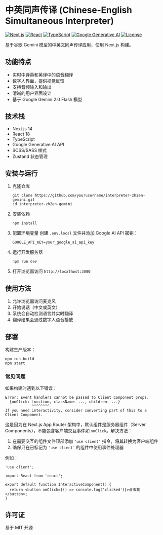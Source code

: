 # 中英同声传译 (Chinese-English Simultaneous Interpreter)

[![Next.js](https://img.shields.io/badge/Next.js-14-black?style=flat-square&logo=next.js)](https://nextjs.org/)
[![React](https://img.shields.io/badge/React-18-blue?style=flat-square&logo=react)](https://reactjs.org/)
[![TypeScript](https://img.shields.io/badge/TypeScript-5.6-blue?style=flat-square&logo=typescript)](https://www.typescriptlang.org/)
[![Google Generative AI](https://img.shields.io/badge/Powered%20by-Google%20Gemini-orange?style=flat-square&logo=google)](https://developers.generative-ai.google/)
[![License](https://img.shields.io/badge/License-MIT-blue?style=flat-square)](https://opensource.org/licenses/MIT)

基于谷歌 Gemini 模型的中英文同声传译应用，使用 Next.js 构建。

## 功能特点

- 实时中译英和英译中的语音翻译
- 数字人界面，提供视觉反馈
- 支持音频输入和输出
- 清晰的用户界面设计
- 基于 Google Gemini 2.0 Flash 模型

## 技术栈

- Next.js 14
- React 18
- TypeScript
- Google Generative AI API
- SCSS/SASS 样式
- Zustand 状态管理

## 安装与运行

1. 克隆仓库
   ```
   git clone https://github.com/yourusername/interpreter-zh2en-gemini.git
   cd interpreter-zh2en-gemini
   ```

2. 安装依赖
   ```
   npm install
   ```

3. 配置环境变量
   创建 `.env.local` 文件并添加 Google AI API 密钥：
   ```
   GOOGLE_API_KEY=your_google_ai_api_key
   ```

4. 运行开发服务器
   ```
   npm run dev
   ```

5. 打开浏览器访问 `http://localhost:3000`

## 使用方法

1. 允许浏览器访问麦克风
2. 开始说话（中文或英文）
3. 系统会自动检测语言并实时翻译
4. 翻译结果会通过数字人语音播放

## 部署

构建生产版本：

```
npm run build
npm start
```

### 常见问题

如果构建时遇到以下错误：

```
Error: Event handlers cannot be passed to Client Component props.
  {onClick: function, className: ..., children: ...}
            ^^^^^^^^
If you need interactivity, consider converting part of this to a Client Component.
```

这是因为在 Next.js App Router 架构中，默认组件是服务器组件（Server Components），不能包含客户端交互事件如 `onClick`。解决方法：

1. 在需要交互的组件文件顶部添加 `'use client'` 指令，将其转换为客户端组件
2. 确保只在已标记为 `'use client'` 的组件中使用事件处理器

例如：

```tsx
'use client';

import React from 'react';

export default function InteractiveComponent() {
  return <button onClick={() => console.log('clicked')}>点击我</button>;
}
```

## 许可证

基于 MIT 开源 